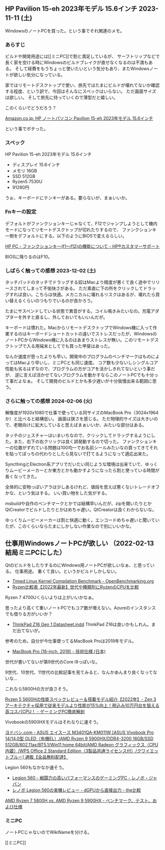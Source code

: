## HP Pavilion 15-eh 2023年モデル 15.6インチ 2023-11-11 (土)

WindowsのノートPCを買った。という事でそれ関連のメモ。

### あらすじ

ビルドや開発用途には[[ミニPC]]で割と満足しているが、
サーフトリップなどで長く家を空ける時にWindowsのビルドブレイクが直せなくなるのは不満もある。
そして経費をもうちょっと使いたいという気分もあり、またWindowsノートが欲しい気分になっている。

家ではリモートデスクトップで使い、旅先ではたまにビルドが壊れてないか確認する程度、という訳で、今回はそんなにスペックはいらない。
ただ画面サイズは欲しい。
そして旅先に持っていくので薄型だと嬉しい。

このくらいでどうだろう？

[Amazon.co.jp: HP ノートパソコン Pavilion 15-eh 2023年モデル 15.6インチ](https://www.amazon.co.jp/dp/B0C3CC5DB8?ref=emc_p_m_5_i_atc&th=1)

という事でポチった。

### スペック

HP Pavilion 15-eh 2023年モデル 15.6インチ

- ディスプレイ 15.6インチ
- メモリ 16GB
- SSD 512GB
- Ryzen5 7530U
- 91280円

うぉ、キーボードにテンキーがある。要らないが、まぁいいか。

### Fnキーの設定

デフォルトがファンクションキーじゃなくて、F12でジャンプしようとして機内モードになってリモートデスクトップが切れたりするので、
ファンクションキー側をデフォルトにする。以下のようにBIOSで変えるらしい。

[HP PC - ファンクションキー(f1～f12)の機能について - HP®カスタマーサポート](https://support.hp.com/jp-ja/document/c02498652)

BIOSに降りるのはF10。

### しばらく触っての感想 2023-12-02 (土)

タッチパッドのタッチでドラッグする奴はMacより精度が悪くて良く途中でリリースされてしまって不愉快さがある。
ただ素直に下の所をクリックしてドラッグすれば良い。こちらは快適。メカニカルに壊れるリスクはあるが、壊れたら買い替えるくらいのつもりでいるのが良かろう。

たまにサスペンドしている状態で異音がする。コイル鳴きみたいなの。充電アダプターを外すと直るし、外しておいてもいいんだが。

キーボードは慣れた。MacからリモートデスクトップでWindows機に入って作業するのはキーボードショートカットの違いでストレスだったが、WindowsのノートPCからWindows機に入るのはあまりストレスが無い。このリモートデスクトップで入る用端末としてでも買った甲斐はあった。

なんか速度が思ったよりも早い。開発中のプログラムのベンチマークはものによってはMacより早いし、ミニPCとも同じ速度。
コア数も少ないしシングルコア性能も劣るはずなので、プログラムの方がコアを活かしきれてないという事だが、
逆に言えば活かせてないプログラムを動かすならこのノートPCでも十分って事だよなぁ。
そして開発のビルドとかも多少遅いが十分我慢出来る範囲に思う。

### さらに触っての感想 2024-02-06 (火)

解像度が1920x1080で仕事で使っている同サイズのMacBook Pro（3024x1964か）と比べると結構低い。 画面は狭さを感じる。
ただ物理的サイズは大きいので、老眼向けに拡大していると思えばまぁいいか、みたいな部分はある。

タッチのジェスチャーはいまいちなので、クリックしてドラッグするようにした。また、右下の右クリックは良く誤発動するので切った。
ファンクションキーの位置がずれている問題は100均一でお名前シールみたいなの買ってきてそれを貼ってぽっちの代わりとしたら見ないで打てるようになって適応出来た。

SyncthingとElectron系アプリでだいたい同じような環境は出来ていて、ゆっくりムービーメーカーとか東方とかも動かすようになったら割と使っている時間が長くなってきた。

全体的に安物っぽいアラは少しあるけれど、値段を思えば悪くないトレードオフかな、という気はする。
いい買い物をした気がする。

msbuildや自作のベンチマークとかでは結構早いんだが、zipを開いたりとかQtCreatorでビルドしたりとかはめちゃ遅い。QtCreatorは良くわからないな。

ゆっくりムービーメーカーは割と快適に動く。エンコードめちゃ遅いと聞いていたが、このくらいならたまにしかしない作業なので別にいいかな。

## 仕事用WindowsノートPCが欲しい （2022-02-13 結局ミニPCにした）

QtのビルドをしたりするのにWindows用ノートPCが欲しいなぁ、と思っている。
仕事用途。
重くて良い。というかビルドしかしない。

- [Timed Linux Kernel Compilation Benchmark - OpenBenchmarking.org](https://openbenchmarking.org/test/pts/build-linux-kernel-1.13.0)
- [Ryzen比較表【2022年最新】世代や種類別にRyzenのCPUを比較](https://pcrecommend.com/cpu/ryzen/)

Ryzen 7 4700Uくらいよりは上がいいかなぁ。

思ったより高くて重いノートPCでもコア数が増えない。Azureのインスタンスでも借りる方がいいか？

- [ThinkPad Z16 Gen 1 Datasheet.indd](https://news.lenovo.com/wp-content/uploads/2022/01/ThinkPad-Z16-Gen-1-Datasheet.pdf) ThinkPad Z16は良いかもしれん。まだ出てないが。

参考のため。自分が今仕事使ってるMacBook Proは2019年モデル。

- [MacBook Pro (16-inch, 2019) - 技術仕様 (日本)](https://support.apple.com/kb/SP809?locale=ja_JP)

世代が書いてないが第9世代のCore i9っぽいな。

9世代、10世代、11世代の比較記事を見てみると、なんかあんまり良くなってないな…

これなら5800Hの方が良さそう。

[Ryzen 5 5600Hの性能スペックレビュー＆搭載モデル紹介【2022年】- Zen 3アーキテクチャ採用で従来モデルより性能が15%向上！税込み10万円台を狙える高コスパCPU！ - ゲーミングPC徹底解剖](https://gamingpcs.jp/hikaku/hikaku_cpu/ryzen-5-5600h/)

Vivobookの5900HXモデルはそれなりに速そう。

[ヨドバシ.com - ASUS エイスース M3401QA-KM011W [ASUS Vivobook Pro 14/14.0型 OLED（有機EL）/AMD Ryzen 9 5900HX/DDR4-3200 16GB/SSD 512GB/802.11ax/BT5.1/Win11 home 64bit/AMD Radeon グラフィックス（CPU内蔵）/WPS Office 2 Standard Edition（3製品共通ライセンス付）/クワイエットブルー] 通販【全品無料配達】](https://www.yodobashi.com/product/100000001006781210/)

Legion 560もなかなか速そう。
- [Legion 560 - 戦闘力の高いパフォーマンスのゲーミングPC - レノボ・ジャパン](https://www.lenovo.com/jp/ja/notebooks/legion-laptops/legion-5-series/Legion-5-15ACH6H/p/82JW00D4JP)
- [レノボ Legion 560の実機レビュー - dGPUから直接出力 - the比較](https://thehikaku.net/pc/lenovo/21Legion-560.html)

[AMD Ryzen 7 5800H vs. AMD Ryzen 9 5900HX - ベンチマーク、テスト、および仕様](https://www.cpu-monkey.com/ja/compare_cpu-amd_ryzen_7_5800h-vs-amd_ryzen_9_5900hx)

### ミニPC

ノートPCじゃないのでWikiNameを分ける。

[[ミニPC]]